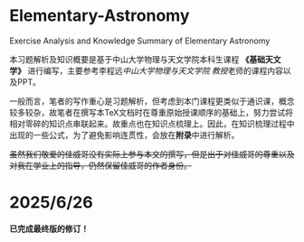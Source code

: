# Elementary-Astronomy
Exercise Analysis and Knowledge Summary of Elementary Astronomy

本习题解析及知识概要是基于中山大学物理与天文学院本科生课程 **《基础天文学》** 进行编写，主要参考李程远*中山大学物理与天文学院 教授*老师的课程内容以及PPT。

一般而言，笔者的写作重心是习题解析，但考虑到本门课程更类似于通识课，概念较多较杂，故笔者在撰写本TeX文档时在尊重原始授课顺序的基础上，努力尝试将相对零碎的知识点串联起来。故重点也在知识点梳理上。因此，在知识梳理过程中出现的一些公式，为了避免影响连贯性，会放在**附录**中进行解析。

~~虽然我们敬爱的佳威哥没有实际上参与本文的撰写，但是出于对佳威哥的尊重以及对我在学业上的指导，仍然保留佳威哥的作者身份。~~

# 2025/6/26
**已完成最终版的修订！**
